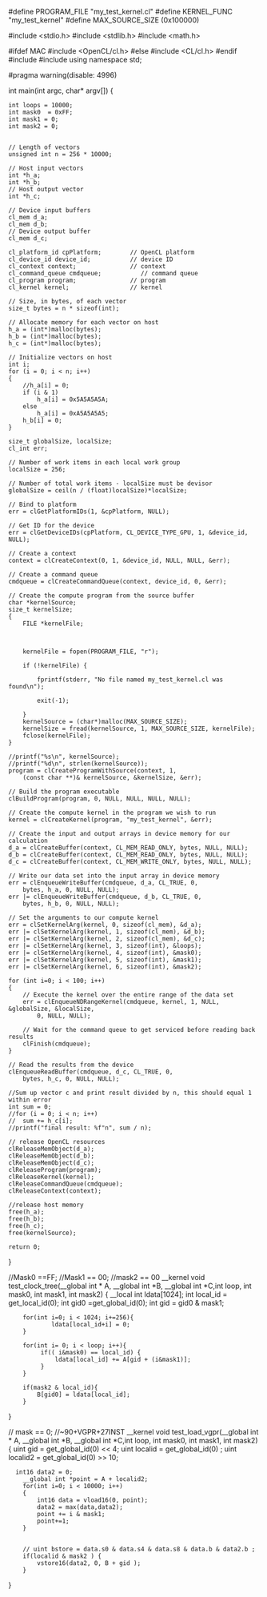 
#define PROGRAM_FILE "my_test_kernel.cl"
#define KERNEL_FUNC "my_test_kernel"
#define MAX_SOURCE_SIZE (0x100000)

#include <stdio.h>
#include <stdlib.h>
#include <math.h>

#ifdef MAC
#include <OpenCL/cl.h>
#else
#include <CL/cl.h>
#endif
#include<iostream>
#include<cstring>
using namespace std;

#pragma warning(disable: 4996)  



int main(int argc, char* argv[])
{

	int loops = 10000;
	int mask0  = 0xFF;
	int mask1 = 0;
	int mask2 = 0;


	// Length of vectors
	unsigned int n = 256 * 10000;

	// Host input vectors
	int *h_a;
	int *h_b;
	// Host output vector
	int *h_c;

	// Device input buffers
	cl_mem d_a;
	cl_mem d_b;
	// Device output buffer
	cl_mem d_c;

	cl_platform_id cpPlatform;        // OpenCL platform
	cl_device_id device_id;           // device ID
	cl_context context;               // context
	cl_command_queue cmdqueue;           // command queue
	cl_program program;               // program
	cl_kernel kernel;                 // kernel

	// Size, in bytes, of each vector
	size_t bytes = n * sizeof(int);

	// Allocate memory for each vector on host
	h_a = (int*)malloc(bytes);
	h_b = (int*)malloc(bytes);
	h_c = (int*)malloc(bytes);

	// Initialize vectors on host
	int i;
	for (i = 0; i < n; i++)
	{
		//h_a[i] = 0;
		if (i & 1)
			h_a[i] = 0x5A5A5A5A;
		else
			h_a[i] = 0xA5A5A5A5;
		h_b[i] = 0;
	}

	size_t globalSize, localSize;
	cl_int err;

	// Number of work items in each local work group
	localSize = 256;

	// Number of total work items - localSize must be devisor
	globalSize = ceil(n / (float)localSize)*localSize;

	// Bind to platform
	err = clGetPlatformIDs(1, &cpPlatform, NULL);

	// Get ID for the device
	err = clGetDeviceIDs(cpPlatform, CL_DEVICE_TYPE_GPU, 1, &device_id, NULL);

	// Create a context  
	context = clCreateContext(0, 1, &device_id, NULL, NULL, &err);

	// Create a command queue 
	cmdqueue = clCreateCommandQueue(context, device_id, 0, &err);

	// Create the compute program from the source buffer
	char *kernelSource;
	size_t kernelSize;
	{
		FILE *kernelFile;
		
		

		kernelFile = fopen(PROGRAM_FILE, "r");

		if (!kernelFile) {

			fprintf(stderr, "No file named my_test_kernel.cl was found\n");

			exit(-1);

		}
		kernelSource = (char*)malloc(MAX_SOURCE_SIZE);
		kernelSize = fread(kernelSource, 1, MAX_SOURCE_SIZE, kernelFile);
		fclose(kernelFile);
	}
	
	//printf("%s\n", kernelSource);
	//printf("%d\n", strlen(kernelSource));
	program = clCreateProgramWithSource(context, 1,
		(const char **)& kernelSource, &kernelSize, &err);

	// Build the program executable 
	clBuildProgram(program, 0, NULL, NULL, NULL, NULL);

	// Create the compute kernel in the program we wish to run
	kernel = clCreateKernel(program, "my_test_kernel", &err);

	// Create the input and output arrays in device memory for our calculation
	d_a = clCreateBuffer(context, CL_MEM_READ_ONLY, bytes, NULL, NULL);
	d_b = clCreateBuffer(context, CL_MEM_READ_ONLY, bytes, NULL, NULL);
	d_c = clCreateBuffer(context, CL_MEM_WRITE_ONLY, bytes, NULL, NULL);

	// Write our data set into the input array in device memory
	err = clEnqueueWriteBuffer(cmdqueue, d_a, CL_TRUE, 0,
		bytes, h_a, 0, NULL, NULL);
	err |= clEnqueueWriteBuffer(cmdqueue, d_b, CL_TRUE, 0,
		bytes, h_b, 0, NULL, NULL);

	// Set the arguments to our compute kernel
	err = clSetKernelArg(kernel, 0, sizeof(cl_mem), &d_a);
	err |= clSetKernelArg(kernel, 1, sizeof(cl_mem), &d_b);
	err |= clSetKernelArg(kernel, 2, sizeof(cl_mem), &d_c);
	err |= clSetKernelArg(kernel, 3, sizeof(int), &loops);
	err |= clSetKernelArg(kernel, 4, sizeof(int), &mask0);
	err |= clSetKernelArg(kernel, 5, sizeof(int), &mask1);
	err |= clSetKernelArg(kernel, 6, sizeof(int), &mask2);

	for (int i=0; i < 100; i++)
	{
		// Execute the kernel over the entire range of the data set  
		err = clEnqueueNDRangeKernel(cmdqueue, kernel, 1, NULL, &globalSize, &localSize,
			0, NULL, NULL);

		// Wait for the command queue to get serviced before reading back results
		clFinish(cmdqueue);
	}

	// Read the results from the device
	clEnqueueReadBuffer(cmdqueue, d_c, CL_TRUE, 0,
		bytes, h_c, 0, NULL, NULL);

	//Sum up vector c and print result divided by n, this should equal 1 within error
	int sum = 0;
	//for (i = 0; i < n; i++)
	//	sum += h_c[i];
	//printf("final result: %f"n", sum / n);

	// release OpenCL resources
	clReleaseMemObject(d_a);
	clReleaseMemObject(d_b);
	clReleaseMemObject(d_c);
	clReleaseProgram(program);
	clReleaseKernel(kernel);
	clReleaseCommandQueue(cmdqueue);
	clReleaseContext(context);

	//release host memory
	free(h_a);
	free(h_b);
	free(h_c);
	free(kernelSource);

	return 0;
}


//Mask0 ==FF;
//Mask1 == 00;
//mask2 == 00
__kernel void test_clock_tree(__global int * A, __global int *B, __global int *C,int loop, int mask0, int mask1, int mask2)
{
		__local int ldata[1024];
		int local_id = get_local_id(0);
		int gid0 =get_global_id(0);
		int gid = gid0 & mask1;
		
		
		for(int i=0; i < 1024; i+=256){
				ldata[local_id+i] = 0;
		}
		
		for(int i= 0; i < loop; i++){		
			 if(( i&mask0) == local_id) {
				 ldata[local_id] += A[gid + (i&mask1)];
			 }					 
		}	
		
		if(mask2 & local_id){
			B[gid0] = ldata[local_id];	
		}
		
	
}




// mask == 0;
//~90+VGPR+27INST
__kernel void test_load_vgpr(__global int * A, __global int *B, __global int *C,int loop, int mask0, int mask1, int mask2)
{
		uint gid = get_global_id(0) << 4;
	  uint localid = get_global_id(0) ;
	  uint localid2 = get_global_id(0) >> 10;
	
	
	  int16 data2 = 0;		
		__global int *point = A + localid2;
		for(int i=0; i < 10000; i++)
		{		
			int16 data = vload16(0, point); 			
			data2 = max(data,data2);	
			point += i & mask1;
			point+=1;
		}


		// uint bstore = data.s0 & data.s4 & data.s8 & data.b & data2.b ;				
		if(localid & mask2 ) {		
			vstore16(data2, 0, B + gid );
		}
}

